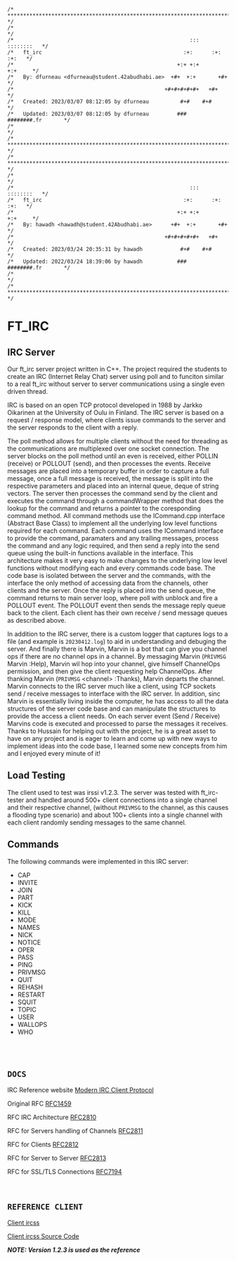 
```
/* ************************************************************************** */
/*                                                                            */
/*                                                        :::      ::::::::   */
/*   ft_irc                                             :+:      :+:    :+:   */
/*                                                    +:+ +:+         +:+     */
/*   By: dfurneau <dfurneau@student.42abudhabi.ae>  +#+  +:+       +#+        */
/*                                                +#+#+#+#+#+   +#+           */
/*   Created: 2023/03/07 08:12:05 by dfurneau          #+#    #+#             */
/*   Updated: 2023/03/07 08:12:05 by dfurneau         ###   ########.fr       */
/*                                                                            */
/* ************************************************************************** */
/* ************************************************************************** */
/*                                                                            */
/*                                                        :::      ::::::::   */
/*   ft_irc                                             :+:      :+:    :+:   */
/*                                                    +:+ +:+         +:+     */
/*   By: hawadh <hawadh@student.42Abudhabi.ae>      +#+  +:+       +#+        */
/*                                                +#+#+#+#+#+   +#+           */
/*   Created: 2023/03/24 20:35:31 by hawadh            #+#    #+#             */
/*   Updated: 2022/03/24 18:39:06 by hawadh           ###   ########.fr       */
/*                                                                            */
/* ************************************************************************** */

```

# FT_IRC

## IRC Server

Our ft_irc server project written in C++.  The project required the students to create an IRC (Internet Relay Chat) server using poll and to funciton
similar to a real ft_irc without server to server communications using a single even driven thread.
<br>

IRC is based on an open TCP protocol developed in 1988 by Jarkko Oikarinen at the University of Oulu in Finland.  The IRC server is based on a
request / response model, where clients issue commands to the server and the server responds to the client with a reply.
<br>

The poll method allows for multiple clients without the need for threading as the communications are multiplexed over one socket connection.
The server blocks on the poll method until an even is received, either POLLIN (receive) or POLLOUT (send), and then processes
the events.  Receive messages are placed into a temporary buffer in order to capture a full message, once a full message is received, the message is split
into the respective parameters and placed into an internal queue, deque of string vectors.  The server then processes the command send by the client and
executes the command through a commandWrapper method that does the lookup for the command and returns a pointer to the coresponding command method.
All command methods use the ICommand.cpp interface (Abstract Base Class) to implement all the underlying low level functions required for each command.
Each command uses the ICommand interface to provide the command, paramaters and any trailing messages, process the command and any logic required, and
then send a reply into the send queue using the built-in functions available in the interface.  This architecture makes it very easy to make changes to
the underlying low level functions without modifying each and every commands code base.  The code base is isolated between the server and the commands, with the
interface the only method of accessing data from the channels, other clients and the server.  Once the reply is placed into the send queue, the command returns to
main server loop, where poll with unblock and fire a POLLOUT event.  The POLLOUT event then sends the message reply queue back to the client.  Each client has their
own receive / send message queues as described above.
<br>

In addition to the IRC server, there is a custom logger that captures logs to a file (and example is `20230412.log`) to aid in understanding and debuging the server.
And finally there is Marvin, Marvin is a bot that can give you channel ops if there are no channel ops in a channel.
By messaging Marvin (`PRIVMSG` Marvin :Help), Marvin wil hop into your channel, give himself ChannelOps permission, and then give the client requesting help ChannelOps.
After thanking Marvin (`PRIVMSG` \<channel\> :Thanks), Marvin departs the channel.  Marvin connects to the IRC server much like a client, using TCP sockets send / receive
messages to interface with the IRC server.  In addition, sinc Marvin is essentially living inside the computer, he has access to all the data structures of the server
code base and can manipulate the structures to provide the access a client needs.  On each server event (Send / Receive) Marvins code is executed and processed to
parse the messages it receives.  Thanks to Hussain for helping out with the project, he is a great asset to have on any project and is eager to learn and come up with
new ways to implement ideas into the code base, I learned some new concepts from him and I enjoyed every minute of it!
<br>
## Load Testing

The client used to test was irssi v1.2.3.  The server was tested with ft_irc-tester and handled around 500+ client connections into a single channel and their respective
channel, (without `PRIVMSG` to the channel, as this causes a flooding type scenario) and about 100+ clients into a single channel with each client randomly sending messages to the
same channel.
<br>

## Commands

The following commands were implemented in this IRC server:

* CAP
* INVITE
* JOIN
* PART
* KICK
* KILL
* MODE
* NAMES
* NICK
* NOTICE
* OPER
* PASS
* PING
* PRIVMSG
* QUIT
* REHASH
* RESTART
* SQUIT
* TOPIC
* USER
* WALLOPS
* WHO
<br>
<br>

## `DOCS`

IRC Reference website
[Modern IRC Client Protocol](https://modern.ircdocs.horse)

Original RFC
[RFC1459](https://www.rfc-editor.org/rfc/rfc1459)

RFC IRC Architecture
[RFC2810](https://www.rfc-editor.org/rfc/rfc2810)

RFC for Servers handling of Channels
[RFC2811](https://www.rfc-editor.org/rfc/rfc2811)

RFC for Clients
[RFC2812](https://www.rfc-editor.org/rfc/rfc2812)

RFC for Server to Server
[RFC2813](https://www.rfc-editor.org/rfc/rfc2813)

RFC for SSL/TLS Connections
[RFC7194](https://www.rfc-editor.org/rfc/rfc7194)

<br>

## `REFERENCE CLIENT`

[Client ircss](https://irssi.org/)

[Client ircss Source Code](https://github.com/irssi/irssi)

***NOTE: Version 1.2.3 is used as the reference***
